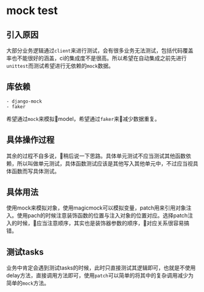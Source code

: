 # mock test
## 引入原因
大部分业务逻辑通过`client`来进行测试，会有很多业务无法测试，包括代码覆盖率也不能很好的涵盖，ci的集成度不是很高。所以希望在自动集成之前先进行`unittest`而测试希望进行无依赖的`mock`数据。
## 库依赖
    
    - django-mock
    - faker
希望通过`mock`来模拟model，希望通过`faker`来减少数据重复。

## 具体操作过程
其余的过程不自多说，稍后说一下思路。具体单元测试不应当测试其他函数依赖，所以叫做单元测试，具体函数测试应该是其他写入其他单元中，不过应当视具体函数而写具体测试。

## 具体用法
使用mock来模拟对象，使用magicmock可以模拟变量，patch用来引用对象注入。使用pach的时候注意装饰函数的位置与注入对象的位置对应。选择patch注入的时候，应当注意顺序，其实也是装饰器参数的顺序，对应关系很容易搞错。

## 测试tasks
业务中肯定会遇到测试tasks的时候，此时只直接测试其逻辑即可，也就是不使用delay方法，直接调用方法即可，使用`patch`可以简单的将其中的复杂调用减少为简单的`mock`方法。